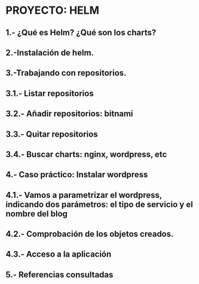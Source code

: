 # PROYECTO: HELM

## 1.- ¿Qué es Helm? ¿Qué son los charts?

## 2.-Instalación de helm.

## 3.-Trabajando con repositorios.

## 3.1.- Listar repositorios

## 3.2.- Añadir repositorios: bitnami

## 3.3.- Quitar repositorios 

## 3.4.- Buscar charts: nginx, wordpress, etc

## 4.- Caso práctico: Instalar wordpress 

## 4.1.- Vamos a parametrizar el wordpress, indicando dos parámetros: el tipo de servicio y el nombre del blog

## 4.2.- Comprobación de los objetos creados.

## 4.3.- Acceso a la aplicación

## 5.- Referencias consultadas
